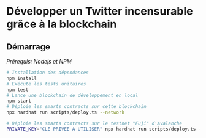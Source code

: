 # Développer un Twitter incensurable grâce à la blockchain

## Démarrage

*Prérequis: Nodejs et NPM*

```sh
# Installation des dépendances
npm install
# Exécute les tests unitaires
npm test
# Lance une blockchain de développement en local
npm start
# Déploie les smarts contracts sur cette blockchain
npx hardhat run scripts/deploy.ts --network
```

```sh
# Déploie les smarts contracts sur le testnet "Fuji" d'Avalanche
PRIVATE_KEY="CLE PRIVEE A UTILISER" npx hardhat run scripts/deploy.ts --fuji
```
